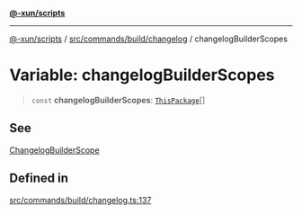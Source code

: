 [**@-xun/scripts**](../../../../../README.md)

***

[@-xun/scripts](../../../../../README.md) / [src/commands/build/changelog](../README.md) / changelogBuilderScopes

# Variable: changelogBuilderScopes

> `const` **changelogBuilderScopes**: [`ThisPackage`](../../../../configure/enumerations/ThisPackageGlobalScope.md#thispackage)[]

## See

[ChangelogBuilderScope](../../../../configure/enumerations/ThisPackageGlobalScope.md)

## Defined in

[src/commands/build/changelog.ts:137](https://github.com/Xunnamius/xscripts/blob/08b8dd169c5f24bef791b640ada35bc11e6e6e8e/src/commands/build/changelog.ts#L137)
